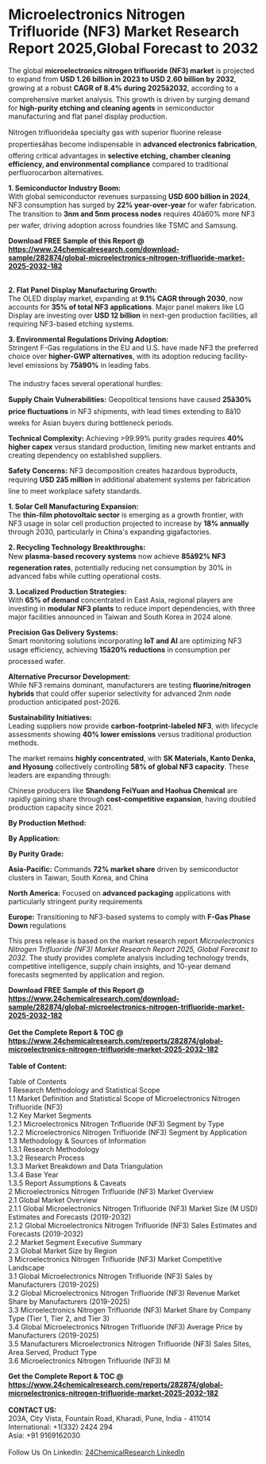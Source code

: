 <h1>Microelectronics Nitrogen Trifluoride (NF3) Market Research Report 2025,Global Forecast to 2032</h1><p>The global <strong>microelectronics nitrogen trifluoride (NF3) market</strong> is projected to expand from <strong>USD 1.26 billion in 2023 to USD 2.60 billion by 2032</strong>, growing at a robust <strong>CAGR of 8.4% during 2025â2032</strong>, according to a comprehensive market analysis. This growth is driven by surging demand for <strong>high-purity etching and cleaning agents</strong> in semiconductor manufacturing and flat panel display production.</p><p>Nitrogen trifluorideâa specialty gas with superior fluorine release propertiesâhas become indispensable in <strong>advanced electronics fabrication</strong>, offering critical advantages in <strong>selective etching, chamber cleaning efficiency, and environmental compliance</strong> compared to traditional perfluorocarbon alternatives.</p><p><strong>1. Semiconductor Industry Boom:</strong><br>
With global semiconductor revenues surpassing <strong>USD 600 billion in 2024</strong>, NF3 consumption has surged by <strong>22% year-over-year</strong> for wafer fabrication. The transition to <strong>3nm and 5nm process nodes</strong> requires 40â60% more NF3 per wafer, driving adoption across foundries like TSMC and Samsung.</p><div><b>Download FREE Sample of this Report @ 
            <a href="https://www.24chemicalresearch.com/download-sample/282874/global-microelectronics-nitrogen-trifluoride-market-2025-2032-182">
            https://www.24chemicalresearch.com/download-sample/282874/global-microelectronics-nitrogen-trifluoride-market-2025-2032-182</a></b></div><br><p><strong>2. Flat Panel Display Manufacturing Growth:</strong><br>
The OLED display market, expanding at <strong>9.1% CAGR through 2030</strong>, now accounts for <strong>35% of total NF3 applications</strong>. Major panel makers like LG Display are investing over <strong>USD 12 billion</strong> in next-gen production facilities, all requiring NF3-based etching systems.</p><p><strong>3. Environmental Regulations Driving Adoption:</strong><br>
Stringent F-Gas regulations in the EU and U.S. have made NF3 the preferred choice over <strong>higher-GWP alternatives</strong>, with its adoption reducing facility-level emissions by <strong>75â90%</strong> in leading fabs.</p><p>The industry faces several operational hurdles:</p><p><strong>Supply Chain Vulnerabilities:</strong> Geopolitical tensions have caused <strong>25â30% price fluctuations</strong> in NF3 shipments, with lead times extending to 8â10 weeks for Asian buyers during bottleneck periods.</p><p><strong>Technical Complexity:</strong> Achieving &gt;99.99% purity grades requires <strong>40% higher capex</strong> versus standard production, limiting new market entrants and creating dependency on established suppliers.</p><p><strong>Safety Concerns:</strong> NF3 decomposition creates hazardous byproducts, requiring <strong>USD 2â5 million</strong> in additional abatement systems per fabrication line to meet workplace safety standards.</p><p><strong>1. Solar Cell Manufacturing Expansion:</strong><br>
The <strong>thin-film photovoltaic sector</strong> is emerging as a growth frontier, with NF3 usage in solar cell production projected to increase by <strong>18% annually</strong> through 2030, particularly in China's expanding gigafactories.</p><p><strong>2. Recycling Technology Breakthroughs:</strong><br>
New <strong>plasma-based recovery systems</strong> now achieve <strong>85â92% NF3 regeneration rates</strong>, potentially reducing net consumption by 30% in advanced fabs while cutting operational costs.</p><p><strong>3. Localized Production Strategies:</strong><br>
With <strong>65% of demand</strong> concentrated in East Asia, regional players are investing in <strong>modular NF3 plants</strong> to reduce import dependencies, with three major facilities announced in Taiwan and South Korea in 2024 alone.</p><p><strong>Precision Gas Delivery Systems:</strong><br>
    Smart monitoring solutions incorporating <strong>IoT and AI</strong> are optimizing NF3 usage efficiency, achieving <strong>15â20% reductions</strong> in consumption per processed wafer.</p><p><strong>Alternative Precursor Development:</strong><br>
    While NF3 remains dominant, manufacturers are testing <strong>fluorine/nitrogen hybrids</strong> that could offer superior selectivity for advanced 2nm node production anticipated post-2026.</p><p><strong>Sustainability Initiatives:</strong><br>
    Leading suppliers now provide <strong>carbon-footprint-labeled NF3</strong>, with lifecycle assessments showing <strong>40% lower emissions</strong> versus traditional production methods.</p><p>The market remains <strong>highly concentrated</strong>, with <strong>SK Materials, Kanto Denka, and Hyosung</strong> collectively controlling <strong>58% of global NF3 capacity</strong>. These leaders are expanding through:</p><p>Chinese producers like <strong>Shandong FeiYuan and Haohua Chemical</strong> are rapidly gaining share through <strong>cost-competitive expansion</strong>, having doubled production capacity since 2021.</p><p><strong>By Production Method:</strong></p><p><strong>By Application:</strong></p><p><strong>By Purity Grade:</strong></p><p><strong>Asia-Pacific:</strong> Commands <strong>72% market share</strong> driven by semiconductor clusters in Taiwan, South Korea, and China</p><p><strong>North America:</strong> Focused on <strong>advanced packaging</strong> applications with particularly stringent purity requirements</p><p><strong>Europe:</strong> Transitioning to NF3-based systems to comply with <strong>F-Gas Phase Down</strong> regulations</p><p>This press release is based on the market research report <em>Microelectronics Nitrogen Trifluoride (NF3) Market Research Report 2025, Global Forecast to 2032</em>. The study provides complete analysis including technology trends, competitive intelligence, supply chain insights, and 10-year demand forecasts segmented by application and region.</p><div><b>Download FREE Sample of this Report @ 
            <a href="https://www.24chemicalresearch.com/download-sample/282874/global-microelectronics-nitrogen-trifluoride-market-2025-2032-182">
            https://www.24chemicalresearch.com/download-sample/282874/global-microelectronics-nitrogen-trifluoride-market-2025-2032-182</a></b></div><br><div><b>Get the Complete Report & TOC @ 
            <a href="https://www.24chemicalresearch.com/reports/282874/global-microelectronics-nitrogen-trifluoride-market-2025-2032-182">
            https://www.24chemicalresearch.com/reports/282874/global-microelectronics-nitrogen-trifluoride-market-2025-2032-182</a></b></div><br>
            <b>Table of Content:</b><p>Table of Contents<br />
1 Research Methodology and Statistical Scope<br />
1.1 Market Definition and Statistical Scope of Microelectronics Nitrogen Trifluoride (NF3)<br />
1.2 Key Market Segments<br />
1.2.1 Microelectronics Nitrogen Trifluoride (NF3) Segment by Type<br />
1.2.2 Microelectronics Nitrogen Trifluoride (NF3) Segment by Application<br />
1.3 Methodology & Sources of Information<br />
1.3.1 Research Methodology<br />
1.3.2 Research Process<br />
1.3.3 Market Breakdown and Data Triangulation<br />
1.3.4 Base Year<br />
1.3.5 Report Assumptions & Caveats<br />
2 Microelectronics Nitrogen Trifluoride (NF3) Market Overview<br />
2.1 Global Market Overview<br />
2.1.1 Global Microelectronics Nitrogen Trifluoride (NF3) Market Size (M USD) Estimates and Forecasts (2019-2032)<br />
2.1.2 Global Microelectronics Nitrogen Trifluoride (NF3) Sales Estimates and Forecasts (2019-2032)<br />
2.2 Market Segment Executive Summary<br />
2.3 Global Market Size by Region<br />
3 Microelectronics Nitrogen Trifluoride (NF3) Market Competitive Landscape<br />
3.1 Global Microelectronics Nitrogen Trifluoride (NF3) Sales by Manufacturers (2019-2025)<br />
3.2 Global Microelectronics Nitrogen Trifluoride (NF3) Revenue Market Share by Manufacturers (2019-2025)<br />
3.3 Microelectronics Nitrogen Trifluoride (NF3) Market Share by Company Type (Tier 1, Tier 2, and Tier 3)<br />
3.4 Global Microelectronics Nitrogen Trifluoride (NF3) Average Price by Manufacturers (2019-2025)<br />
3.5 Manufacturers Microelectronics Nitrogen Trifluoride (NF3) Sales Sites, Area Served, Product Type<br />
3.6 Microelectronics Nitrogen Trifluoride (NF3) M</p><div><b>Get the Complete Report & TOC @ 
            <a href="https://www.24chemicalresearch.com/reports/282874/global-microelectronics-nitrogen-trifluoride-market-2025-2032-182">
            https://www.24chemicalresearch.com/reports/282874/global-microelectronics-nitrogen-trifluoride-market-2025-2032-182</a></b></div><br><b>CONTACT US:</b><br>
            203A, City Vista, Fountain Road, Kharadi, Pune, India - 411014<br>
            International: +1(332) 2424 294<br>
            Asia: +91 9169162030 <br><br>
            Follow Us On LinkedIn: <a href="https://www.linkedin.com/company/24chemicalresearch/">24ChemicalResearch LinkedIn</a>